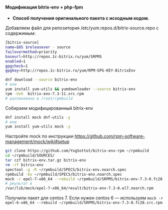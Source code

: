 #### Модификация bitrix-env + php-fpm



* **Способ получения оригинального пакета с исходным кодом.**  

Добавляем файл для репозитория /etc/yum.repos.d/bitrix-source.repo с содержимым:  
```bash
[bitrix-source]
name=$OS $releasever - source
failovermethod=priority
baseurl=http://repos.1c-bitrix.ru/yum/SRPMS
enabled=1
gpgcheck=1
gpgkey=http://repos.1c-bitrix.ru/yum/RPM-GPG-KEY-BitrixEnv
```
```bash
dnf download --source bitrix-env
# или
yum install yum-utils && yumdownloader --source bitrix-env
rpm -Uvh  bitrix-env-7.3-11.src.rpm
# распаковано в /root/rpmbuild
```

Собираем модифицированный bitrix-env

```bash
dnf install mock dnf-utils -y
# или
yum install yum-utils mock -y
```
Настройте mock по инструкции
https://github.com/rpm-software-management/mock/wiki#setup

```bash
git clone https://github.com/YogSottot/bitrix-env-rpm ~/rpmbuild
cd ~/rpmbuild/SOURCES/
tar czf bitrix-env.tar.gz bitrix-env
rm -rf bitrix-env
spectool -g -R ~/rpmbuild/SPECS/bitrix-env.noarch.spec
rpmbuild -bs ~/rpmbuild/SPECS/bitrix-env.noarch.spec
mock -r epel-7-x86_64 --rebuild ~/rpmbuild/SRPMS/bitrix-env-7.3-0.fc28.src.rpm
# реультат в
/var/lib/mock/epel-7-x86_64/result/bitrix-env-7.3-0.el7.noarch.rpm
```


Получили пакет для centos 7. Если нужен centos 6 — используем ```mock -r epel-6-x86_64 --rebuild ~/rpmbuild/SRPMS/bitrix-env-7.3-0.fc28.src.rpm```  
